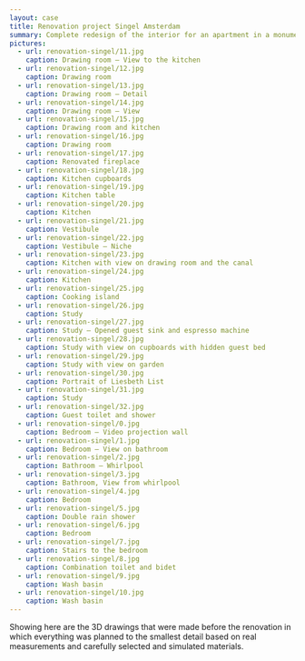 ```yaml
---
layout: case
title: Renovation project Singel Amsterdam
summary: Complete redesign of the interior for an apartment in a monumental building at one of Amsterdam's historic canals. 
pictures:
  - url: renovation-singel/11.jpg
    caption: Drawing room — View to the kitchen
  - url: renovation-singel/12.jpg
    caption: Drawing room
  - url: renovation-singel/13.jpg
    caption: Drawing room — Detail
  - url: renovation-singel/14.jpg
    caption: Drawing room — View
  - url: renovation-singel/15.jpg
    caption: Drawing room and kitchen
  - url: renovation-singel/16.jpg
    caption: Drawing room
  - url: renovation-singel/17.jpg
    caption: Renovated fireplace
  - url: renovation-singel/18.jpg
    caption: Kitchen cupboards
  - url: renovation-singel/19.jpg
    caption: Kitchen table
  - url: renovation-singel/20.jpg
    caption: Kitchen
  - url: renovation-singel/21.jpg
    caption: Vestibule
  - url: renovation-singel/22.jpg
    caption: Vestibule — Niche
  - url: renovation-singel/23.jpg
    caption: Kitchen with view on drawing room and the canal
  - url: renovation-singel/24.jpg
    caption: Kitchen
  - url: renovation-singel/25.jpg
    caption: Cooking island
  - url: renovation-singel/26.jpg
    caption: Study
  - url: renovation-singel/27.jpg
    caption: Study — Opened guest sink and espresso machine
  - url: renovation-singel/28.jpg
    caption: Study with view on cupboards with hidden guest bed
  - url: renovation-singel/29.jpg
    caption: Study with view on garden
  - url: renovation-singel/30.jpg
    caption: Portrait of Liesbeth List
  - url: renovation-singel/31.jpg
    caption: Study
  - url: renovation-singel/32.jpg
    caption: Guest toilet and shower
  - url: renovation-singel/0.jpg
    caption: Bedroom — Video projection wall
  - url: renovation-singel/1.jpg
    caption: Bedroom — View on bathroom
  - url: renovation-singel/2.jpg
    caption: Bathroom — Whirlpool
  - url: renovation-singel/3.jpg
    caption: Bathroom, View from whirlpool
  - url: renovation-singel/4.jpg
    caption: Bedroom
  - url: renovation-singel/5.jpg
    caption: Double rain shower
  - url: renovation-singel/6.jpg
    caption: Bedroom
  - url: renovation-singel/7.jpg
    caption: Stairs to the bedroom
  - url: renovation-singel/8.jpg
    caption: Combination toilet and bidet
  - url: renovation-singel/9.jpg
    caption: Wash basin
  - url: renovation-singel/10.jpg
    caption: Wash basin
---
```


Showing here are the 3D drawings that were made before the renovation in which everything was planned to the smallest detail based on real measurements and carefully selected and simulated materials. 
